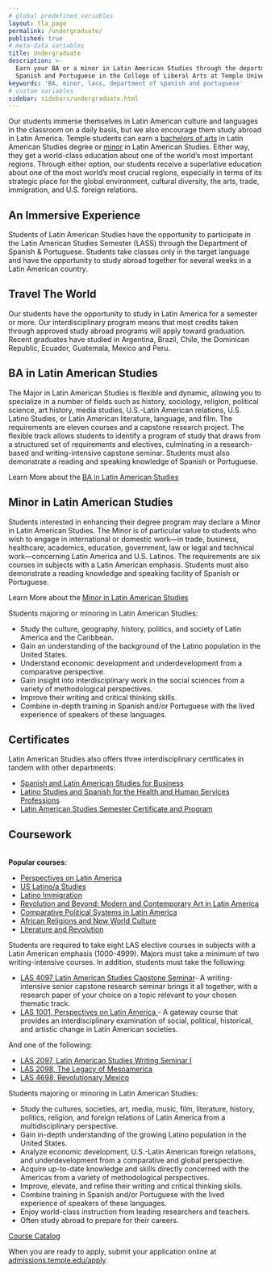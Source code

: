 ```yaml
---
# global predefined variables
layout: tla_page
permalink: /undergraduate/
published: true
# meta-data variables
title: Undergraduate
description: >-
  Earn your BA or a minor in Latin American Studies through the department of
  Spanish and Portuguese in the College of Liberal Arts at Temple University.
keywords: 'BA, minor, lass, department of spanish and portuguese'
# custom variables
sidebar: sidebars/undergraduate.html
---
```

Our students immerse themselves in Latin American culture and languages in the classroom on a daily basis, but we also encourage them study abroad in Latin America. Temple students can earn a [bachelors of arts](#ba-in-latin-american-studies) in Latin American Studies degree or [minor](#minor-in-latin-american-studies) in Latin American Studies. Either way, they get a world-class education about one of the world’s most important regions. Through either option, our students receive a superlative education about one of the most world’s most crucial regions, especially in terms of its strategic place for the global environment, cultural diversity, the arts, trade, immigration, and U.S. foreign relations.

## An Immersive Experience
Students of Latin American Studies have the opportunity to participate in the Latin American Studies Semester (LASS) through the Department of Spanish & Portuguese. Students take classes only in the target language and have the opportunity to study abroad together for several weeks in a Latin American country.

## Travel The World
Our students have the opportunity to study in Latin America for a semester or more. Our interdisciplinary program means that most credits taken through approved study abroad programs will apply toward graduation. Recent graduates have studied in Argentina, Brazil, Chile, the Dominican Republic, Ecuador, Guatemala, Mexico and Peru.

##  BA in Latin American Studies
The Major in Latin American Studies is flexible and dynamic, allowing you to specialize in a number of fields such as history, sociology, religion, political science, art history, media studies, U.S.-Latin American relations, U.S. Latino Studies, or Latin American literature, language, and film.  The requirements are eleven courses and a capstone research project. The flexible track allows students to identify a program of study that draws from a structured set of requirements and electives, culminating in a research-based and writing-intensive capstone seminar. Students must also demonstrate a reading and speaking knowledge of Spanish or Portuguese.

Learn More about the [BA in Latin American Studies](http://bulletin.temple.edu/undergraduate/liberal-arts/latin-american-studies/ba-latin-american-studies/#requirementstext)

##  Minor in Latin American Studies
Students interested in enhancing their degree program may declare a Minor in Latin American Studies. The Minor is of particular value to students who wish to engage in international or domestic work—in trade, business, healthcare, academics, education, government, law or legal and technical work—concerning Latin America and U.S. Latinos. The requirements are six courses in subjects with a Latin American emphasis.  Students must also demonstrate a reading knowledge and speaking facility of Spanish or Portuguese.

Learn More about the [Minor in Latin American Studies](http://bulletin.temple.edu/undergraduate/liberal-arts/latin-american-studies/minor-latin-american-studies/)

Students majoring or minoring in Latin American Studies:

- Study the culture, geography, history, politics, and society of Latin America and the Caribbean.
- Gain an understanding of the background of the Latino population in the United States.
- Understand economic development and underdevelopment from a comparative perspective.
- Gain insight into interdisciplinary work in the social sciences from a variety of methodological perspectives.
- Improve their writing and critical thinking skills.
- Combine in-depth training in Spanish and/or Portuguese with the lived experience of speakers of these languages.

## Certificates
Latin American Studies also offers three interdisciplinary certificates in tandem with other departments:
- [Spanish and Latin American Studies for Business](http://bulletin.temple.edu/undergraduate/liberal-arts/certificate-programs/certificate-spanish-latin-american-studies-business/#requirementstext)
- [Latino Studies and Spanish for the Health and Human Services Professions](http://bulletin.temple.edu/undergraduate/liberal-arts/certificate-programs/certificate-spanish-latino-studies-health-human-services-professions/)
- [Latin American Studies Semester Certificate and Program](http://bulletin.temple.edu/undergraduate/liberal-arts/certificate-programs/certificate-latin-american-studies/)

## Coursework

<div class="row">
<div class="col m12 l8">
<div class="col m12 l4"><br>
  <div class="course-box">
    <b>Popular courses:</b>
    <ul>
    <li><a href="https://bulletin.temple.edu/search/?P=LAS%201001" title="Perspectives on Latin America">Perspectives on Latin America</a></li>
    <li><a href="https://bulletin.temple.edu/search/?P=SPAN%204152" title="US Latino/a Studies">US Latino/a Studies</a></li>
    <li><a href="https://bulletin.temple.edu/search/?P=LAS%200854" title="Latino Immigration">Latino Immigration</a></li>
    <li><a href="https://bulletin.temple.edu/search/?P=ARTH%202765" title="Revolution and Beyond: Modern and Contemporary Art in Latin America">Revolution and Beyond: Modern and Contemporary Art in Latin America</a></li>
    <li><a href="https://bulletin.temple.edu/search/?P=POLS%202231" title="Comparative Political Systems in Latin America">Comparative Political Systems in Latin America</a></li>
    <li><a href="https://bulletin.temple.edu/search/?P=REL%203702" title="African Religions and New World Culture">African Religions and New World Culture</a></li>
    <li><a href="https://bulletin.temple.edu/search/?P=PORT%204000" title="Literature and Revolution">Literature and Revolution</a></li> 
    </ul>
    </div>
</div>
</div>
</div>

Students are required to take eight LAS elective courses in subjects with a Latin American emphasis (1000-4999). Majors must take a minimum of two writing-intensive courses. In addition, students must take the following:
- [LAS 4097 Latin American Studies Capstone Seminar](https://bulletin.temple.edu/search/?P=LAS%204097)-  A writing-intensive senior capstone research seminar brings it all together, with a research paper of your choice on a topic relevant to your chosen thematic track.
- [LAS 1001, Perspectives on Latin America ](https://bulletin.temple.edu/search/?P=LAS%201001)- A gateway course that provides an interdisciplinary examination of social, political, historical, and artistic change in Latin American societies.

And one of the following:
- [LAS 2097, Latin American Studies Writing Seminar I](https://bulletin.temple.edu/search/?P=LAS%202097)
- [LAS 2098, The Legacy of Mesoamerica](https://bulletin.temple.edu/search/?P=LAS%202098) 
- [LAS 4698, Revolutionary Mexico](https://bulletin.temple.edu/search/?P=LAS%204698)

Students majoring or minoring in Latin American Studies:
- Study the cultures, societies, art, media, music, film, literature, history, politics, religion, and foreign relations of Latin America from a multidisciplinary perspective.
- Gain in-depth understanding of the growing Latino population in the United States.
- Analyze economic development, U.S.-Latin American foreign relations, and underdevelopment from a comparative and global perspective.
- Acquire up-to-date knowledge and skills directly concerned with the Americas from a variety of methodological perspectives.
- Improve, elevate, and refine their writing and critical thinking skills.
- Combine training in Spanish and/or Portuguese with the lived experience of speakers of these languages.
- Enjoy world-class instruction from leading researchers and teachers.
- Often study abroad to prepare for their careers.  

[Course Catalog](https://liberalarts.temple.edu/sites/liberalarts/files/Spanish-and-Portuguese-Course-Catalog-Fall-2016.pdf)

When you are ready to apply, submit your application online at [admissions.temple.edu/apply](http://admissions.temple.edu/apply).
